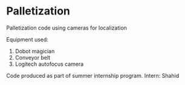# Palletization
Palletization code using cameras for localization

Equipment used:
1) Dobot magician
2) Conveyor belt
3) Logitech autofocus camera

Code produced as part of summer internship program.
Intern: Shahid
